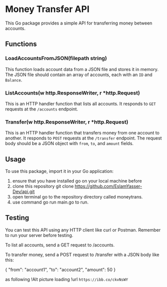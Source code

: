 # Money Transfer API

This Go package provides a simple API for transferring money between accounts.

## Functions

### LoadAccountsFromJSON(filepath string)

This function loads account data from a JSON file and stores it in memory. The JSON file should contain an array of accounts, each with an `ID` and `Balance`.

### ListAccounts(w http.ResponseWriter, r *http.Request)

This is an HTTP handler function that lists all accounts. It responds to `GET` requests at the `/accounts` endpoint.

### Transfer(w http.ResponseWriter, r *http.Request)

This is an HTTP handler function that transfers money from one account to another. It responds to `POST` requests at the `/transfer` endpoint. The request body should be a JSON object with `from`, `to`, and `amount` fields.

## Usage

To use this package, import it in your Go application:
1. ensure that you have installed go on your local machine before
2. clone this repository git clone https://github.com/EslamYasser-Dev/api.git
3. open terminal go to the repository directory called moneytrans.
4. use command go run main.go to run.

## Testing
You can test this API using any HTTP client like curl or Postman. Remember to run your server before testing.

To list all accounts, send a GET request to /accounts.

To transfer money, send a POST request to /transfer with a JSON body like this:

{
    "from": "account1",
    "to": "account2",
    "amount": 50
}

as following
!Alt picture loading
!url `https://ibb.co/ckvNsWY`
